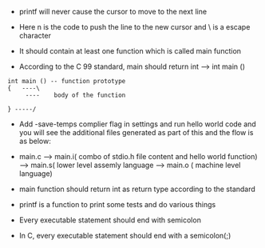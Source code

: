 * printf will never cause the cursor to move to the next line

* Here n is the code to push the line to the new cursor and \ is a escape character

* It should contain at least one function which is called main function

* According to the C 99 standard, main should return int --> int main ()

```
int main () -- function prototype
{   ----\
     ----    body of the function

} -----/
```

* Add -save-temps complier flag in settings and run hello world code and you will see the additional files generated as part of this and the flow is as below:

* main.c --> main.i( combo of stdio.h file content and hello world function) --> main.s( lower level assemly language --> main.o ( machine level language)

* main function should return int as return type according to the standard

* printf is a function to print some tests and do various things

* Every executable statement should end with semicolon

* In C, every executable statement should end with a semicolon(;)